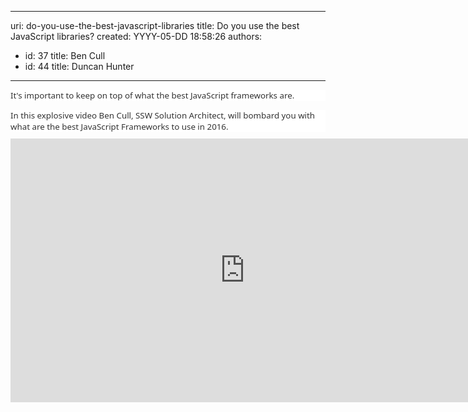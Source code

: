 

---
uri: do-you-use-the-best-javascript-libraries
title: Do you use the best JavaScript libraries?
created: YYYY-05-DD 18:58:26
authors:
  - id: 37
    title: Ben Cull
  - id: 44
    title: Duncan Hunter
---




<span class='intro'> 

<p class="p1" style="background&#58;white;margin-bottom&#58;7.5pt;"><span style="color&#58;#333333;font-family&#58;&quot;segoe ui&quot;, sans-serif;font-size&#58;10pt;">It's
important to keep on top of what the best JavaScript frameworks are.&#160;</span></p><p class="p1" style="background&#58;white;margin-bottom&#58;7.5pt;"><span style="color&#58;#333333;font-family&#58;&quot;segoe ui&quot;, sans-serif;font-size&#58;10pt;">In
this explosive video Ben Cull, SSW Solution Architect, will bombard you with
what are the best JavaScript Frameworks to use in 2016.</span></p> </span>

<div class="ms-rtestate-read ms-rte-embedcode ms-rte-embedil ms-rtestate-notify"><iframe width="750" height="422" src="https&#58;//www.youtube.com/embed/Mf3wEJHAMXw" frameborder="0"></iframe>&#160;</div><p>​<br>&#160;</p>



